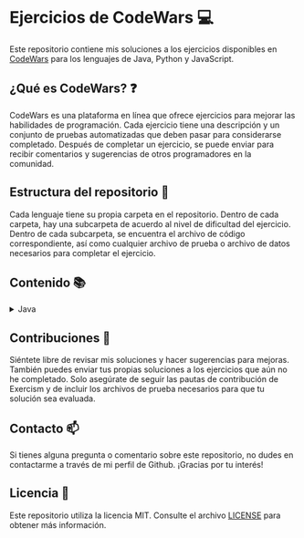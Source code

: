 # Ejercicios de CodeWars :computer:

Este repositorio contiene mis soluciones a los ejercicios disponibles en [CodeWars](https://www.codewars.com) para los lenguajes de Java, Python y JavaScript.

## ¿Qué es CodeWars? :question:

CodeWars es una plataforma en línea que ofrece ejercicios para mejorar las habilidades de programación. Cada ejercicio tiene una descripción y un conjunto de pruebas automatizadas que deben pasar para considerarse completado. Después de completar un ejercicio, se puede enviar para recibir comentarios y sugerencias de otros programadores en la comunidad.

## Estructura del repositorio :file_folder:

Cada lenguaje tiene su propia carpeta en el repositorio. Dentro de cada carpeta, hay una subcarpeta de acuerdo al nivel de dificultad del ejercicio. Dentro de cada subcarpeta, se encuentra el archivo de código correspondiente, así como cualquier archivo de prueba o archivo de datos necesarios para completar el ejercicio.

## Contenido :books:

<details>
  <summary>Java</summary>
  <ul>
    <details>
      <summary>Easy</summary>
      <ol type="1">
        <li><a href="/java/src/main/java/easy/Quadrant.java">Quadrants</a></li>
        <li><a href="/java/src/main/java/easy/QuarterOfTheYear.java">Quarter of the year</a></li>
        <li><a href="/java/src/main/java/easy/WolvesAndSheep.java">A wolf in sheep's clothing</a></li>
        <li><a href="/java/src/main/java/easy/TotalPoints.java">Total amount of points</a></li>
        <li><a href="/java/src/main/java/easy/Pillars.java">Pillars</a></li>
        <li><a href="/java/src/main/java/easy/TwiceAsOld.java">Twice as old</a></li>
        <li><a href="/java/src/main/java/easy/SumOfDifferencesInArray.java">Sum of differences in array</a></li>
        <li><a href="/java/src/main/java/easy/JustCountSheep.java">If you can't sleep, just count sheep!!</a></li>
        <li><a href="/java/src/main/java/easy/AreaOrPerimeter.java">Area or Perimeter</a></li>
        <li><a href="/java/src/main/java/easy/CatYearsDogYears.java">Cat years, Dog years</a></li>
        <li><a href="/java/src/main/java/easy/ReversedSequence.java">Reversed sequence</a></li>
        <li><a href="/java/src/main/java/easy/TheFeastOfManyBeasts.java">The Feast of Many Beasts</a></li>
        <li><a href="/java/src/main/java/easy/MultiplicationTableForNumber.java">Multiplication table for number</a></li>
        <li><a href="/java/src/main/java/easy/DayOfWeek.java">Return the day</a></li>
        <li><a href="/java/src/main/java/easy/CenturyFromYear.java">Century From Year</a></li>
        <li><a href="/java/src/main/java/easy/SimpleMultiplication.java">Simple multiplication</a></li>
        <li><a href="/java/src/main/java/easy/SortMyTextbooks.java">Sort My Textbooks</a></li>
        <li><a href="/java/src/main/java/easy/InvertValues.java">Invert values</a></li>
        <li><a href="/java/src/main/java/easy/WillThereBeEnoughSpace.java">Will there be enough space?</a></li>
        <li><a href="/java/src/main/java/easy/IsHeGonnaSurvive.java">Is he gonna survive?</a></li>
        <li><a href="/java/src/main/java/easy/SwitchItUp.java">Switch it Up!</a></li>
        <li><a href="/java/src/main/java/easy/FindThePosition.java">Find the position!</a></li>
        <li><a href="/java/src/main/java/easy/WillYouMakeIt.java">Will you make it?</a></li>
        <li><a href="/java/src/main/java/easy/ArrayPlusArray.java">Array plus array</a></li>
        <li><a href="/java/src/main/java/easy/AllStarCodeChallenge.java">All Star Code Challenge </a></li>
        <li><a href="/java/src/main/java/easy/TrafficLights.java">Traffic light</a></li>
        <li><a href="/java/src/main/java/easy/ReduceButGrow.java">Reduce but Grow</a></li>
        <li><a href="/java/src/main/java/easy/SumMixedArray.java">Sum Mixed Array</a></li>
        <li><a href="/java/src/main/java/easy/RemoveStringSpaces.java">Remove String Spaces</a></li>
        <li><a href="/java/src/main/java/easy/ConvertAStringToAnArray.java">Convert a string to an array</a></li>
        <li><a href="/java/src/main/java/easy/CalculateAverage.java">Calculate average</a></li>
        <li><a href="/java/src/main/java/easy/StringRepeat.java">String repeat</a></li>
        <li><a href="/java/src/main/java/easy/MakeUpperCase.java">Make UpperCase</a></li>
        <li><a href="/java/src/main/java/easy/LostWithoutAMap.java">Lost Without a Map</a></li>
        <li><a href="/java/src/main/java/easy/FakeBinary.java">Fake Binary</a></li>
        <li><a href="/java/src/main/java/easy/AbbreviateATwoWordName.java">Abbreviate a Two Word Name</a></li>
        <li><a href="/java/src/main/java/easy/FindMaximumAndMinimumValuesOfAList.java">Find Maximum and Minimum Values of a List</a></li>
        <li><a href="/java/src/main/java/easy/SumOfPositive.java">Sum of positive</a></li>
        <li><a href="/java/src/main/java/easy/RemoveExclamationMarks.java">Remove exclamation marks</a></li>
        <li><a href="/java/src/main/java/easy/YouOnlyNeedOne.java">You only need one</a></li>
        <li><a href="/java/src/main/java/easy/BasicMathematicalOperations.java">Basic Mathematical Operations</a></li>
        <li><a href="/java/src/main/java/easy/NoZerosForHeros.java">No zeros for heros</a></li>
        <li><a href="/java/src/main/java/easy/OppositeNumber.java">Opposite number</a></li>
        <li><a href="/java/src/main/java/easy/DoubleChar.java">Double Char</a></li>
        <li><a href="/java/src/main/java/easy/CountTheMonkeys.java">Count the Monkeys!</a></li>
        <li><a href="/java/src/main/java/easy/RemoveFirstAndLastCharacter.java">Remove First and Last Character</a></li>
        <li><a href="/java/src/main/java/easy/SumWithoutHighestAndLowestNumber.java">Sum without highest and lowest number</a></li>
        <li><a href="/java/src/main/java/easy/CountOfPositivesSumOfNegatives.java">Count of positives / sum of negatives</a></li>
        <li><a href="/java/src/main/java/easy/DidSheSayHallo.java">Did she say hallo?</a></li>
        <li><a href="/java/src/main/java/easy/MessiGoalsFunction.java">Grasshopper - Messi goals function</a></li>
        <li><a href="/java/src/main/java/easy/HowGoodAreYouReally.java">How good are you really?</a></li>
        <li><a href="/java/src/main/java/easy/FilteringEvenNumbers.java">Filtering even numbers (Bug Fixes)</a></li>
        <li><a href="/java/src/main/java/easy/GrasshopperSummation.java">Grasshopper - Summation</a></li>
        <li><a href="/java/src/main/java/easy/GrasshopperBasicFunctionFixer.java">Grasshopper - Basic Function Fixer</a></li>
        <li><a href="/java/src/main/java/easy/GrasshopperMessiGoals.java">Grasshopper - Messi Goals</a></li>
        <li><a href="/java/src/main/java/easy/GrasshopperDebugSayHello.java">Grasshopper - Debug sayHello</a></li>
        <li><a href="/java/src/main/java/easy/ThirdAngleOfATriangle.java">Third Angle of a Triangle</a></li>
        <li><a href="/java/src/main/java/easy/PythagoreanTriple.java">Pythagorean Triple</a></li>
        <li><a href="/java/src/main/java/easy/GrasshopperGradeBook.java">Grasshopper - Grade book</a></li>
        <li><a href="/java/src/main/java/easy/AlternatingCase.java">Alternating Case</a></li>
        <li><a href="/java/src/main/java/easy/ClassicHelloWorld.java">Classic Hello World</a></li>
        <li><a href="/java/src/main/java/easy/ReversedStrings.java">Reversed Strings</a></li>
        <li><a href="/java/src/main/java/easy/ConvertANumberToAString.java">Convert a Number to a String</a></li>
        <li><a href="/java/src/main/java/easy/ConvertAStringToANumber.java">Convert a String to a Number</a></li>
        <li><a href="/java/src/main/java/easy/GrasshopperPersonalizedMessage.java">Grasshopper - Personalized Message</a></li>
        <li><a href="/java/src/main/java/easy/ReturningStrings.java">Returning Strings</a></li>
        <li><a href="/java/src/main/java/easy/VowelRemover.java">Vowel remover</a></li>
        <li><a href="/java/src/main/java/easy/WelcomeToTheCity.java">Welcome to the City</a></li>
        <li><a href="/java/src/main/java/easy/AreYouPlayingBanjo.java">Are You Playing Banjo?</a></li>
        <li><a href="/java/src/main/java/easy/WellOfIdeasEasyVersion.java">Well of Ideas - Easy Version</a></li>
        <li><a href="/java/src/main/java/easy/TheWideMouthedFrog.java">The Wide-Mouthed frog!</a></li>
        <li><a href="/java/src/main/java/easy/SortAndStar.java">Sort and Star</a></li>
        <li><a href="/java/src/main/java/easy/CorrectTheMistakesOfTheCharacterRecognitionSoftware.java">Correct the mistakes of the character recognition software</a></li>
        <li><a href="/java/src/main/java/easy/ConvertABooleanToAString.java">Convert a Boolean to a String</a></li>
        <li><a href="/java/src/main/java/easy/SentenceSmash.java">Sentence Smash</a></li>
        <li><a href="/java/src/main/java/easy/DNAToRNAConversion.java">DNA to RNA Conversion</a></li>
        <li><a href="/java/src/main/java/easy/AStrangeTripToTheMarket.java">A Strange Trip to the Market</a></li>
        <li><a href="/java/src/main/java/easy/RemoveTheTime.java">Remove the time</a></li>
        <li><a href="/java/src/main/java/easy/ArrayMean.java">Grasshopper - Array Mean</a></li>
        <li><a href="/java/src/main/java/easy/SquareNSum.java">Square(n) Sum</a></li>
        <li><a href="/java/src/main/java/easy/LarioAndMuigiPipeProblem.java">Lario and Muigi Pipe Problem</a></li>
        <li><a href="/java/src/main/java/easy/DuckDuckGoose.java">Duck Duck Goose</a></li>
        <li><a href="/java/src/main/java/easy/RemovingElements.java">Removing Elements</a></li>
        <li><a href="/java/src/main/java/easy/VolumeOfACuboid.java">Volume of a Cuboid</a></li>
        <li><a href="/java/src/main/java/easy/SurfaceAreaAndVolumeOfABox.java">Surface Area and Volume of a Box</a></li>
        <li><a href="/java/src/main/java/easy/TheTernaryOperator.java">The Ternary Operator</a></li>
        <li><a href="/java/src/main/java/easy/NameMe.java">This is a problem</a></li>
        <li><a href="/java/src/main/java/easy/SaleHotdogs.java">if..else and ternary operator</a></li>
        <li><a href="/java/src/main/java/easy/BlueAndRedMarbles.java">Blue and red marbles</a></li>
        <li><a href="/java/src/main/java/easy/AreaOfASquare.java">Area of a Square</a></li>
        <li><a href="/java/src/main/java/easy/SquashTheBugsNotThedogs.java">Squash the bugs, not the dogs!</a></li>
        <li><a href="/java/src/main/java/easy/SumSmallNumbers.java">A + B</a></li>
        <li><a href="/java/src/main/java/easy/Multiply.java">Multiply</a></li>
        <li><a href="/java/src/main/java/easy/Swapper.java">Swap Values</a></li>
        <li><a href="/java/src/main/java/easy/HowDoICompareNumbers.java">How do I compare numbers?</a></li>
        <li><a href="/java/src/main/java/easy/IsItADigit.java">is it a digit?</a></li>
        <li><a href="/java/src/main/java/easy/SimpleValidationOfAUsernameWithRegex.java">Simple validation of a username with regex</a></li>
        <li><a href="/java/src/main/java/easy/EvenOrOdd.java">Even or Odd</a></li>
        <li><a href="/java/src/main/java/easy/KeepHydrated.java">Keep Hydrated!</a></li>
        <li><a href="/java/src/main/java/easy/CheckForFactor.java">Check for factor</a></li>
        <li><a href="/java/src/main/java/easy/DutyFree.java">Duty Free</a></li>
        <li><a href="/java/src/main/java/easy/PowersOfTwo.java">Powers of 2</a></li>
        <li><a href="/java/src/main/java/easy/IsYourPeriodLate.java">Is your period late?</a></li>
        <li><a href="/java/src/main/java/easy/Ship.java">Object Oriented Piracy</a></li>
        <li><a href="/java/src/main/java/easy/Ghost.java">Color Ghost</a></li>
        <li><a href="/java/src/main/java/easy/God.java">Basic subclasses - Adam and Eve</a></li>
        <li><a href="/java/src/main/java/easy/Cube.java">Playing with cubes I</a></li>
        <li><a href="/java/src/main/java/easy/HQ.java">HQ9+</a></li>
        <li><a href="/java/src/main/java/easy/DifferenceOfVolumesOfCuboids.java">Difference of Volumes of Cuboids</a></li>
      </ol>
    </details>
    <details>
      <summary>Medium</summary>
      <ol type="1">
        <li><a href="#">Ejercicio</a></li>
      </ol>
    </details>
    <details>
      <summary>Hard</summary>
      <ol type="1">
        <li><a href="#">Ejercicio</a></li>
      </ol>
    </details>
  </ul>
</details>

## Contribuciones :handshake:

Siéntete libre de revisar mis soluciones y hacer sugerencias para mejoras. También puedes enviar tus propias soluciones a los ejercicios que aún no he completado. Solo asegúrate de seguir las pautas de contribución de Exercism y de incluir los archivos de prueba necesarios para que tu solución sea evaluada.

## Contacto :mailbox:

Si tienes alguna pregunta o comentario sobre este repositorio, no dudes en contactarme a través de mi perfil de Github. ¡Gracias por tu interés!

## Licencia :page_facing_up:

Este repositorio utiliza la licencia MIT. Consulte el archivo [LICENSE](LICENSE) para obtener más información.
